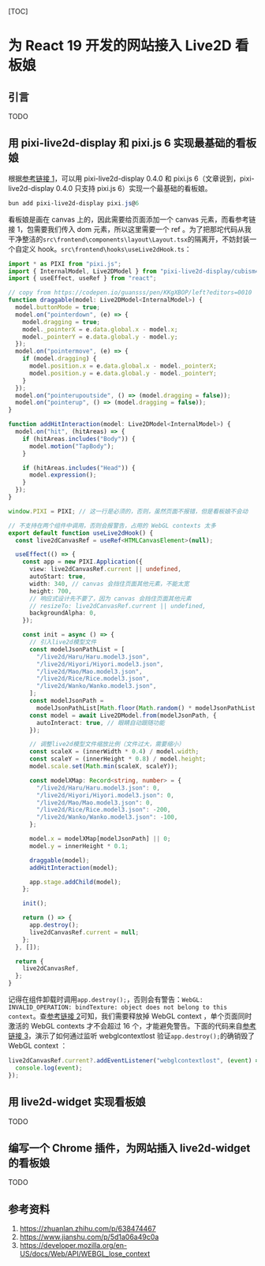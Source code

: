 [TOC]

# 为 React 19 开发的网站接入 Live2D 看板娘

## 引言

TODO

## 用 pixi-live2d-display 和 pixi.js 6 实现最基础的看板娘

根据[参考链接 1](https://zhuanlan.zhihu.com/p/638474467)，可以用 pixi-live2d-display 0.4.0 和 pixi.js 6（文章说到，pixi-live2d-display 0.4.0 只支持 pixi.js 6）实现一个最基础的看板娘。

```powershell
bun add pixi-live2d-display pixi.js@6
```

看板娘是画在 canvas 上的，因此需要给页面添加一个 canvas 元素，而看参考链接 1，包需要我们传入 dom 元素，所以这里需要一个 ref 。为了把那坨代码从我干净整洁的`src\frontend\components\layout\Layout.tsx`的隔离开，不妨封装一个自定义 hook。`src\frontend\hooks\useLive2dHook.ts`：

```ts
import * as PIXI from "pixi.js";
import { InternalModel, Live2DModel } from "pixi-live2d-display/cubism4";
import { useEffect, useRef } from "react";

// copy from https://codepen.io/guansss/pen/KKgXBOP/left?editors=0010
function draggable(model: Live2DModel<InternalModel>) {
  model.buttonMode = true;
  model.on("pointerdown", (e) => {
    model.dragging = true;
    model._pointerX = e.data.global.x - model.x;
    model._pointerY = e.data.global.y - model.y;
  });
  model.on("pointermove", (e) => {
    if (model.dragging) {
      model.position.x = e.data.global.x - model._pointerX;
      model.position.y = e.data.global.y - model._pointerY;
    }
  });
  model.on("pointerupoutside", () => (model.dragging = false));
  model.on("pointerup", () => (model.dragging = false));
}

function addHitInteraction(model: Live2DModel<InternalModel>) {
  model.on("hit", (hitAreas) => {
    if (hitAreas.includes("Body")) {
      model.motion("TapBody");
    }

    if (hitAreas.includes("Head")) {
      model.expression();
    }
  });
}

window.PIXI = PIXI; // 这一行是必须的，否则，虽然页面不报错，但是看板娘不会动

// 不支持在两个组件中调用，否则会报警告，占用的 WebGL contexts 太多
export default function useLive2dHook() {
  const live2dCanvasRef = useRef<HTMLCanvasElement>(null);

  useEffect(() => {
    const app = new PIXI.Application({
      view: live2dCanvasRef.current || undefined,
      autoStart: true,
      width: 340, // canvas 会挡住页面其他元素，不能太宽
      height: 700,
      // 响应式设计先不要了，因为 canvas 会挡住页面其他元素
      // resizeTo: live2dCanvasRef.current || undefined,
      backgroundAlpha: 0,
    });

    const init = async () => {
      // 引入live2d模型文件
      const modelJsonPathList = [
        "/live2d/Haru/Haru.model3.json",
        "/live2d/Hiyori/Hiyori.model3.json",
        "/live2d/Mao/Mao.model3.json",
        "/live2d/Rice/Rice.model3.json",
        "/live2d/Wanko/Wanko.model3.json",
      ];
      const modelJsonPath =
        modelJsonPathList[Math.floor(Math.random() * modelJsonPathList.length)];
      const model = await Live2DModel.from(modelJsonPath, {
        autoInteract: true, // 眼睛自动跟随功能
      });

      // 调整live2d模型文件缩放比例（文件过大，需要缩小）
      const scaleX = (innerWidth * 0.4) / model.width;
      const scaleY = (innerHeight * 0.8) / model.height;
      model.scale.set(Math.min(scaleX, scaleY));

      const modelXMap: Record<string, number> = {
        "/live2d/Haru/Haru.model3.json": 0,
        "/live2d/Hiyori/Hiyori.model3.json": 0,
        "/live2d/Mao/Mao.model3.json": 0,
        "/live2d/Rice/Rice.model3.json": -200,
        "/live2d/Wanko/Wanko.model3.json": -100,
      };

      model.x = modelXMap[modelJsonPath] || 0;
      model.y = innerHeight * 0.1;

      draggable(model);
      addHitInteraction(model);

      app.stage.addChild(model);
    };

    init();

    return () => {
      app.destroy();
      live2dCanvasRef.current = null;
    };
  }, []);

  return {
    live2dCanvasRef,
  };
}
```

记得在组件卸载时调用`app.destroy();`，否则会有警告：`WebGL: INVALID_OPERATION: bindTexture: object does not belong to this context`。查[参考链接 2](https://www.jianshu.com/p/5d1a06a49c0a)可知，我们需要释放掉 WebGL context ，单个页面同时激活的 WebGL contexts 才不会超过 16 个，才能避免警告。下面的代码来自[参考链接 3](https://developer.mozilla.org/en-US/docs/Web/API/WEBGL_lose_context)，演示了如何通过监听 webglcontextlost 验证`app.destroy();`的确销毁了 WebGL context ：

```typescript
live2dCanvasRef.current?.addEventListener("webglcontextlost", (event) => {
  console.log(event);
});
```

## 用 live2d-widget 实现看板娘

TODO

## 编写一个 Chrome 插件，为网站插入 live2d-widget 的看板娘

TODO

## 参考资料

1. https://zhuanlan.zhihu.com/p/638474467
2. https://www.jianshu.com/p/5d1a06a49c0a
3. https://developer.mozilla.org/en-US/docs/Web/API/WEBGL_lose_context
